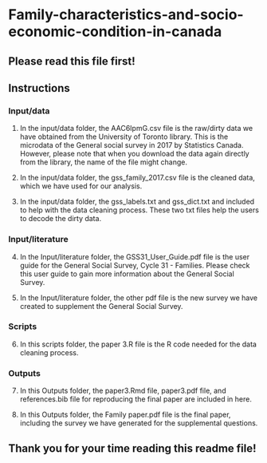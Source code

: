 # Family-characteristics-and-socio-economic-condition-in-canada

## Please read this file first!

## Instructions

### Input/data
1. In the input/data folder, the AAC6IpmG.csv file is the raw/dirty data we have obtained from the University of Toronto library. This is the microdata of the General social survey in 2017 by Statistics Canada. However, please note that when you download the data again directly from the library, the name of the file might change. 

2. In the input/data folder, the gss_family_2017.csv file is the cleaned data, which we have used for our analysis. 

3. In the input/data folder, the gss_labels.txt and gss_dict.txt and included to help with the data cleaning process. These two txt files help the users to decode the dirty data. 

### Input/literature

4. In the Input/literature folder, the GSS31_User_Guide.pdf file is the user guide for the General Social Survey, Cycle 31 - Families. Please check this user guide to gain more information about the General Social Survey.

5. In the Input/literature folder, the other pdf file is the new survey we have created to supplement the General Social Survey. 

### Scripts

6. In this scripts folder, the paper 3.R file is the R code needed for the data cleaning process. 

### Outputs

7. In this Outputs folder, the paper3.Rmd file, paper3.pdf file, and references.bib file for reproducing the final paper are included in here. 

8. In this Outputs folder, the Family paper.pdf file is the final paper, including the survey we have generated for the supplemental questions.

## Thank you for your time reading this readme file!


